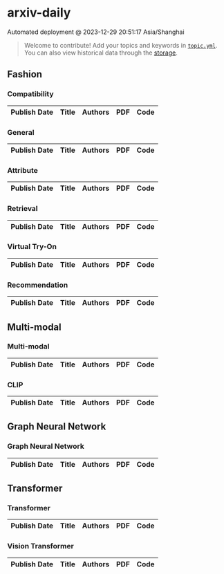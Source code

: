 # arxiv-daily
 Automated deployment @ 2023-12-29 20:51:17 Asia/Shanghai
> Welcome to contribute! Add your topics and keywords in [`topic.yml`](https://github.com/beiyuouo/arxiv-daily/blob/main/database/topic.yml).
> You can also view historical data through the [storage](https://github.com/beiyuouo/arxiv-daily/blob/main/database/storage).

## Fashion

### Compatibility
|Publish Date|Title|Authors|PDF|Code|
| :---: | :---: | :---: | :---: | :---: |

### General
|Publish Date|Title|Authors|PDF|Code|
| :---: | :---: | :---: | :---: | :---: |

### Attribute
|Publish Date|Title|Authors|PDF|Code|
| :---: | :---: | :---: | :---: | :---: |

### Retrieval
|Publish Date|Title|Authors|PDF|Code|
| :---: | :---: | :---: | :---: | :---: |

### Virtual Try-On
|Publish Date|Title|Authors|PDF|Code|
| :---: | :---: | :---: | :---: | :---: |

### Recommendation
|Publish Date|Title|Authors|PDF|Code|
| :---: | :---: | :---: | :---: | :---: |

## Multi-modal

### Multi-modal
|Publish Date|Title|Authors|PDF|Code|
| :---: | :---: | :---: | :---: | :---: |

### CLIP
|Publish Date|Title|Authors|PDF|Code|
| :---: | :---: | :---: | :---: | :---: |

## Graph Neural Network

### Graph Neural Network
|Publish Date|Title|Authors|PDF|Code|
| :---: | :---: | :---: | :---: | :---: |

## Transformer

### Transformer
|Publish Date|Title|Authors|PDF|Code|
| :---: | :---: | :---: | :---: | :---: |

### Vision Transformer
|Publish Date|Title|Authors|PDF|Code|
| :---: | :---: | :---: | :---: | :---: |
